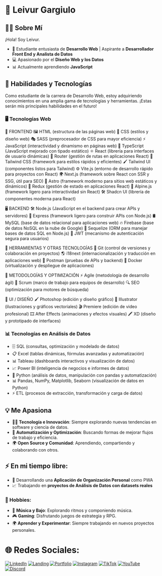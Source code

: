 # 🌟 Leivur Gargiulo  

## 👩‍💻 Sobre Mí  

¡Hola! Soy Leivur.  

- 🚀 Estudiante entusiasta de **Desarrollo Web** | Aspirante a **Desarrollador Front End y Analista de Datos**  
- 💻 Apasionado por el **Diseño Web y los Datos**  
- 📊 Actualmente aprendiendo **JavaScript**  

## 🔧 Habilidades y Tecnologías  

Como estudiante de la carrera de Desarrollo Web, estoy adquiriendo conocimientos en una amplia gama de tecnologías y herramientas. ¡Estas serán mis principales habilidades en el futuro! 

### 🖥 Tecnologías Web
🎨 FRONTEND
🖼 HTML (estructura de las páginas web)
🎨 CSS (estilos y diseño web)
🎭 SASS (preprocesador de CSS para mayor eficiencia)
⚡ JavaScript (interactividad y dinamismo en páginas web)
🔷 TypeScript (JavaScript mejorado con tipado estático)
⚛️ React (librería para interfaces de usuario dinámicas)
🚏 Router (gestión de rutas en aplicaciones React)
🎨 Tailwind CSS (framework para estilos rápidos y eficientes)
🖌 Tailwind UI (componentes listos para Tailwind)
⚙️ Vite.js (entorno de desarrollo rápido para proyectos con React)
🌍 Next.js (framework sobre React con SSR y SSG, útil para SEO)
🚀 Astro (framework moderno para sitios web estáticos y dinámicos)
🔄 Redux (gestión de estado en aplicaciones React)
🌿 Alpine.js (framework ligero para interactividad sin React)
🛠 Shadcn UI (librería de componentes moderna para React)

🖥 BACKEND
🛠 Node.js (JavaScript en el backend para crear APIs y servidores)
🚀 Express (framework ligero para construir APIs con Node.js)
🛢 MySQL (base de datos relacional para aplicaciones web)
🔥 Firebase (base de datos NoSQL en la nube de Google)
🔗 Sequelize (ORM para manejar bases de datos SQL en Node.js)
🔑 JWT (mecanismo de autenticación segura para usuarios)

🔧 HERRAMIENTAS Y OTRAS TECNOLOGÍAS
🐙 Git (control de versiones y colaboración en proyectos)
🌎 i18next (internacionalización y traducción en aplicaciones web)
📡 Postman (pruebas de APIs y backend)
🐳 Docker (virtualización y despliegue de aplicaciones)

🚀 METODOLOGÍAS Y OPTIMIZACIÓN
⚡ Agile (metodología de desarrollo ágil)
📌 Scrum (marco de trabajo para equipos de desarrollo)
🔍 SEO (optimización para motores de búsqueda)

🎨 UI / DISEÑO
🖌 Photoshop (edición y diseño gráfico)
🎨 Illustrator (ilustraciones y gráficos vectoriales)
🎬 Premiere (edición de video profesional)
🎞 After Effects (animaciones y efectos visuales)
🖍 XD (diseño y prototipado de interfaces)

### 📊 Tecnologías en Análisis de Datos
- 🗄 SQL (consultas, optimización y modelado de datos)
- 📋 Excel (tablas dinámicas, fórmulas avanzadas y automatización)
- 📊 Tableau (dashboards interactivos y visualización de datos)
- 📈 Power BI (inteligencia de negocios e informes de datos)
- 🐍 Python (análisis de datos, manipulación con pandas y automatización)
- 📊 Pandas, NumPy, Matplotlib, Seaborn (visualización de datos en Python)
- ⚡ ETL (procesos de extracción, transformación y carga de datos)

## 💡 Me Apasiona  
- 👨‍💻 **Tecnología e Innovación**: Siempre explorando nuevas tendencias en software y ciencia de datos.  
- 🔄 **Automatización y Optimización**: Buscando formas de mejorar flujos de trabajo y eficiencia.  
- 🌍 **Open Source y Comunidad**: Aprendiendo, compartiendo y colaborando con otros.  

## ⚡ En mi tiempo libre:  
- 🎯 Desarrollando una **Aplicación de Organización Personal** como PWA  
- 📈 Trabajando en **proyectos de Análisis de Datos con datasets reales**  

### 🎨 Hobbies:  
- 🎵 **Música y Bajo**: Explorando ritmos y componiendo música.  
- 🎮 **Gaming**: Disfrutando juegos de estrategia y RPG.  
- 🌍 **Aprender y Experimentar**: Siempre trabajando en nuevos proyectos personales.  

# 🌐 Redes Sociales:  
[![LinkedIn](https://img.shields.io/badge/LinkedIn-blue)](https://linkedin.com)  [![Landing](https://img.shields.io/badge/Landing-violet)](https://)  [![Portfolio](https://img.shields.io/badge/Portfolio-yellow)](https://)  [![Instagram](https://img.shields.io/badge/Instagram-orange)](https://www.instagram.com/leivurgargiulo/)  [![TikTok](https://img.shields.io/badge/TikTok-green)](https://www.tiktok.com/@leivurgargiulo)  [![YouTube](https://img.shields.io/badge/YouTube-red)](https://www.youtube.com/@LeivurGargiulo)[![Discord](https://img.shields.io/badge/Discord-violet)](https://discord.gg/QUX3wjDz)
